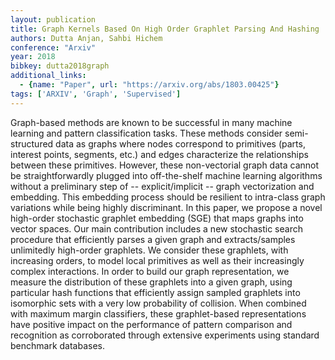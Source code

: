```yaml
---
layout: publication
title: Graph Kernels Based On High Order Graphlet Parsing And Hashing
authors: Dutta Anjan, Sahbi Hichem
conference: "Arxiv"
year: 2018
bibkey: dutta2018graph
additional_links:
  - {name: "Paper", url: "https://arxiv.org/abs/1803.00425"}
tags: ['ARXIV', 'Graph', 'Supervised']
---
```

Graph-based methods are known to be successful in many machine learning and pattern classification tasks. These methods consider semi-structured data as graphs where nodes correspond to primitives (parts, interest points, segments, etc.) and edges characterize the relationships between these primitives. However, these non-vectorial graph data cannot be straightforwardly plugged into off-the-shelf machine learning algorithms without a preliminary step of -- explicit/implicit -- graph vectorization and embedding. This embedding process should be resilient to intra-class graph variations while being highly discriminant. In this paper, we propose a novel high-order stochastic graphlet embedding (SGE) that maps graphs into vector spaces. Our main contribution includes a new stochastic search procedure that efficiently parses a given graph and extracts/samples unlimitedly high-order graphlets. We consider these graphlets, with increasing orders, to model local primitives as well as their increasingly complex interactions. In order to build our graph representation, we measure the distribution of these graphlets into a given graph, using particular hash functions that efficiently assign sampled graphlets into isomorphic sets with a very low probability of collision. When combined with maximum margin classifiers, these graphlet-based representations have positive impact on the performance of pattern comparison and recognition as corroborated through extensive experiments using standard benchmark databases.
